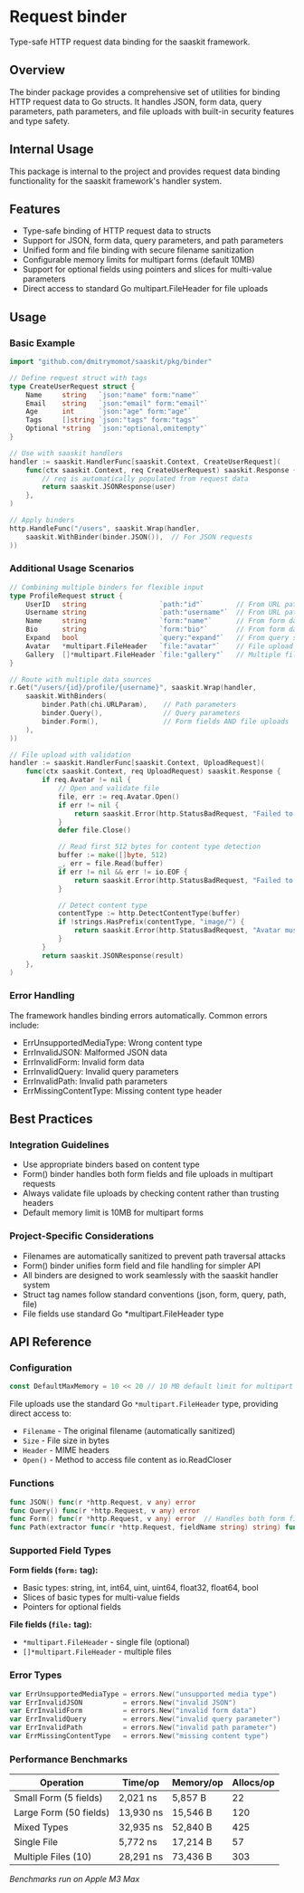# Request binder

Type-safe HTTP request data binding for the saaskit framework.

## Overview

The binder package provides a comprehensive set of utilities for binding HTTP request data to Go structs. It handles JSON, form data, query parameters, path parameters, and file uploads with built-in security features and type safety.

## Internal Usage

This package is internal to the project and provides request data binding functionality for the saaskit framework's handler system.

## Features

- Type-safe binding of HTTP request data to structs
- Support for JSON, form data, query parameters, and path parameters
- Unified form and file binding with secure filename sanitization
- Configurable memory limits for multipart forms (default 10MB)
- Support for optional fields using pointers and slices for multi-value parameters
- Direct access to standard Go multipart.FileHeader for file uploads

## Usage

### Basic Example

```go
import "github.com/dmitrymomot/saaskit/pkg/binder"

// Define request struct with tags
type CreateUserRequest struct {
    Name     string   `json:"name" form:"name"`
    Email    string   `json:"email" form:"email"`
    Age      int      `json:"age" form:"age"`
    Tags     []string `json:"tags" form:"tags"`
    Optional *string  `json:"optional,omitempty"`
}

// Use with saaskit handlers
handler := saaskit.HandlerFunc[saaskit.Context, CreateUserRequest](
    func(ctx saaskit.Context, req CreateUserRequest) saaskit.Response {
        // req is automatically populated from request data
        return saaskit.JSONResponse(user)
    },
)

// Apply binders
http.HandleFunc("/users", saaskit.Wrap(handler,
    saaskit.WithBinder(binder.JSON()),  // For JSON requests
))
```

### Additional Usage Scenarios

```go
// Combining multiple binders for flexible input
type ProfileRequest struct {
    UserID   string                  `path:"id"`        // From URL path
    Username string                  `path:"username"`  // From URL path
    Name     string                  `form:"name"`      // From form data
    Bio      string                  `form:"bio"`       // From form data
    Expand   bool                    `query:"expand"`   // From query string
    Avatar   *multipart.FileHeader   `file:"avatar"`    // File upload (optional)
    Gallery  []*multipart.FileHeader `file:"gallery"`   // Multiple files
}

// Route with multiple data sources
r.Get("/users/{id}/profile/{username}", saaskit.Wrap(handler,
    saaskit.WithBinders(
        binder.Path(chi.URLParam),    // Path parameters
        binder.Query(),               // Query parameters
        binder.Form(),                // Form fields AND file uploads
    ),
))

// File upload with validation
handler := saaskit.HandlerFunc[saaskit.Context, UploadRequest](
    func(ctx saaskit.Context, req UploadRequest) saaskit.Response {
        if req.Avatar != nil {
            // Open and validate file
            file, err := req.Avatar.Open()
            if err != nil {
                return saaskit.Error(http.StatusBadRequest, "Failed to open file")
            }
            defer file.Close()

            // Read first 512 bytes for content type detection
            buffer := make([]byte, 512)
            _, err = file.Read(buffer)
            if err != nil && err != io.EOF {
                return saaskit.Error(http.StatusBadRequest, "Failed to read file")
            }

            // Detect content type
            contentType := http.DetectContentType(buffer)
            if !strings.HasPrefix(contentType, "image/") {
                return saaskit.Error(http.StatusBadRequest, "Avatar must be an image")
            }
        }
        return saaskit.JSONResponse(result)
    },
)
```

### Error Handling

The framework handles binding errors automatically.
Common errors include:

- ErrUnsupportedMediaType: Wrong content type
- ErrInvalidJSON: Malformed JSON data
- ErrInvalidForm: Invalid form data
- ErrInvalidQuery: Invalid query parameters
- ErrInvalidPath: Invalid path parameters
- ErrMissingContentType: Missing content type header

## Best Practices

### Integration Guidelines

- Use appropriate binders based on content type
- Form() binder handles both form fields and file uploads in multipart requests
- Always validate file uploads by checking content rather than trusting headers
- Default memory limit is 10MB for multipart forms

### Project-Specific Considerations

- Filenames are automatically sanitized to prevent path traversal attacks
- Form() binder unifies form field and file handling for simpler API
- All binders are designed to work seamlessly with the saaskit handler system
- Struct tag names follow standard conventions (json, form, query, path, file)
- File fields use standard Go \*multipart.FileHeader type

## API Reference

### Configuration

```go
const DefaultMaxMemory = 10 << 20 // 10 MB default limit for multipart forms
```

File uploads use the standard Go `*multipart.FileHeader` type, providing direct access to:

- `Filename` - The original filename (automatically sanitized)
- `Size` - File size in bytes
- `Header` - MIME headers
- `Open()` - Method to access file content as io.ReadCloser

### Functions

```go
func JSON() func(r *http.Request, v any) error
func Query() func(r *http.Request, v any) error
func Form() func(r *http.Request, v any) error  // Handles both form fields and file uploads
func Path(extractor func(r *http.Request, fieldName string) string) func(r *http.Request, v any) error
```

### Supported Field Types

**Form fields (`form:` tag):**

- Basic types: string, int, int64, uint, uint64, float32, float64, bool
- Slices of basic types for multi-value fields
- Pointers for optional fields

**File fields (`file:` tag):**

- `*multipart.FileHeader` - single file (optional)
- `[]*multipart.FileHeader` - multiple files

### Error Types

```go
var ErrUnsupportedMediaType = errors.New("unsupported media type")
var ErrInvalidJSON          = errors.New("invalid JSON")
var ErrInvalidForm          = errors.New("invalid form data")
var ErrInvalidQuery         = errors.New("invalid query parameter")
var ErrInvalidPath          = errors.New("invalid path parameter")
var ErrMissingContentType   = errors.New("missing content type")
```

### Performance Benchmarks

| Operation              | Time/op   | Memory/op | Allocs/op |
| ---------------------- | --------- | --------- | --------- |
| Small Form (5 fields)  | 2,021 ns  | 5,857 B   | 22        |
| Large Form (50 fields) | 13,930 ns | 15,546 B  | 120       |
| Mixed Types            | 32,935 ns | 52,840 B  | 425       |
| Single File            | 5,772 ns  | 17,214 B  | 57        |
| Multiple Files (10)    | 28,291 ns | 73,436 B  | 303       |

_Benchmarks run on Apple M3 Max_
